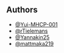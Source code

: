 ## Authors

- [@Yui-MHCP-001](https://github.com/Yui-MHCP-001)
- [@rTielemans](https://github.com/rTielemans)
- [@Yannakin25](https://github.com/Yannakin25)
- [@mattmaka219](https://github.com/mattmaka219)
